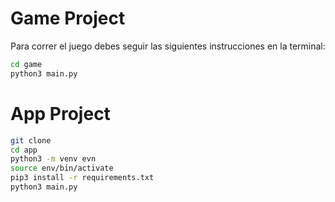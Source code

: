 # Game Project

Para correr el juego debes seguir las siguientes instrucciones en la terminal:

```sh
cd game
python3 main.py
```

# App Project

```sh
git clone
cd app
python3 -m venv evn
source env/bin/activate
pip3 install -r requirements.txt
python3 main.py
```